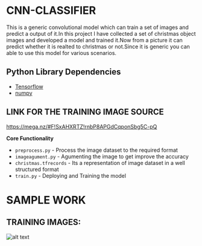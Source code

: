 # CNN-CLASSIFIER #
This is a generic convolutional model which can train a set of images and predict a output of it.In this project I have collected a set of christmas object images and developed a model and trained it.Now from a picture it can predict whether it is realted to christmas or not.Since it is generic you can able to use this model for various scenarios.

## Python Library Dependencies ##
  
+ [Tensorflow](https://www.tensorflow.org/)   
+ [numpy](http://www.numpy.org/)

## LINK FOR THE TRAINING IMAGE SOURCE ##
https://mega.nz/#F!SxAHXRTZ!rnbP8APGdCqponSbg5C-pQ

**Core Functionality**
+ `preprocess.py` - Process the image dataset to the required format
+ `imageagument.py` - Agumenting the image to get improve the accuracy
+ `christmas.tfrecords` - Its a representation of image dataset in a well structured format 
+ `train.py` - Deploying and Training the model

# SAMPLE WORK #
## TRAINING IMAGES: ##
![alt text](https://www.cakengifts.in/product-images/bfcr001-black-forest-cake-in-round/regular/black-forest-cake-in-round.jpg "CAKE")



